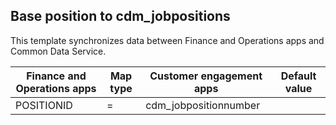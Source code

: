 ## Base position to cdm_jobpositions

This template synchronizes data between Finance and Operations apps and Common Data Service.

Finance and Operations apps | Map type | Customer engagement apps | Default value
---|---|---|---
POSITIONID | = | cdm_jobpositionnumber | 
